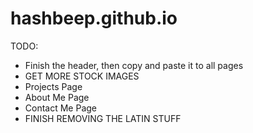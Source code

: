 # hashbeep.github.io
 
TODO:

* Finish the header, then copy and paste it to all pages
* GET MORE STOCK IMAGES
* Projects Page
* About Me Page
* Contact Me Page
* FINISH REMOVING THE LATIN STUFF